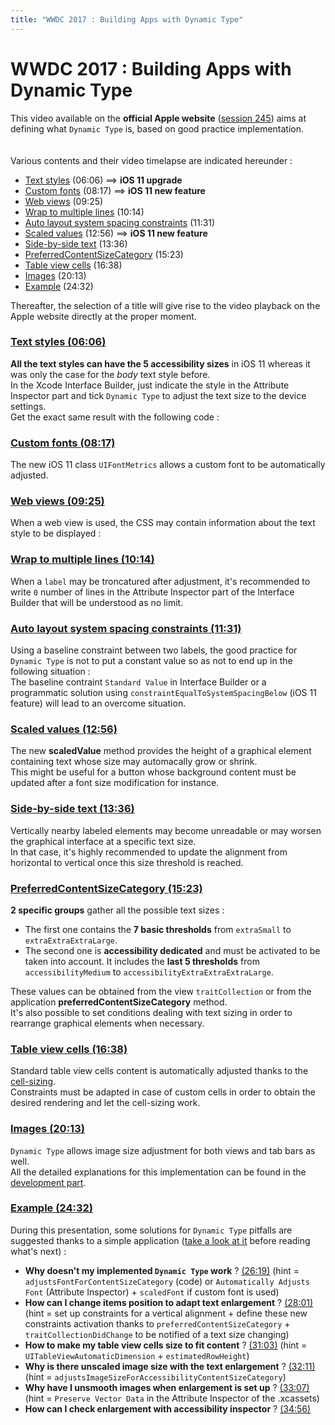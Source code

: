 ```yaml
---
title: "WWDC 2017 : Building Apps with Dynamic Type"
---
```


# WWDC 2017 : Building Apps with Dynamic Type

This video available on the **official Apple website** ([session 245](https://developer.apple.com/videos/play/wwdc2017/245/)) aims at defining what `Dynamic Type` is, based on good practice implementation.
<br><img style="max-width: 200px; height: auto;" alt="" src="../../../../images/iOSdev/wwdc17-logo.png" />
<img style="max-width: 700px; height: auto;" alt="" src="../../../../images/iOSdev/wwdc17-245.png" />
<br><br>Various contents and their video timelapse are indicated hereunder :
- [Text styles](#TextStyles) (06:06) ⟹ **iOS 11 upgrade**
- [Custom fonts](#CustomFonts) (08:17) ⟹ **iOS 11 new feature**
- [Web views](#WebViews) (09:25)
- [Wrap to multiple lines](#WrapToMultipleLines) (10:14)
- [Auto layout system spacing constraints](#AutoLayoutSystemSpacingConstraints) (11:31)
- [Scaled values](#ScaledValue) (12:56) ⟹ **iOS 11 new feature**
- [Side-by-side text](#SideBySideText) (13:36)
- [PreferredContentSizeCategory](#PreferredContentSizeCategory) (15:23)
- [Table view cells](#TableViewCells) (16:38)
- [Images](#Images) (20:13)
- [Example](#Demo) (24:32)

Thereafter, the selection of a title will give rise to the video playback on the Apple website directly at the proper moment.

<a name="TextStyles"></a>
### [Text styles (06:06)](https://developer.apple.com/videos/play/wwdc2017/245/?time=366)
**All the text styles can have the 5 accessibility sizes** in iOS 11 whereas it was only the case for the *body* text style before.
<br>In the Xcode Interface Builder, just indicate the style in the Attribute Inspector part and tick `Dynamic Type` to adjust the text size to the device settings.
<br><img style="max-width: 1000px; height: auto;" alt="" src="../../../../images/iOSdev/wwdc17-245-TextStyle_1.png" />
<br>Get the exact same result with the following code :
<br><img style="max-width: 500px; height: auto;" alt="" src="../../../../images/iOSdev/wwdc17-245-TextStyle_2.png" />

<a name="CustomFonts"></a>
### [Custom fonts (08:17)](https://developer.apple.com/videos/play/wwdc2017/245/?time=497)
The new iOS 11 class `UIFontMetrics` allows a custom font to be automatically adjusted.
<br><img style="max-width: 750px; height: auto;" alt="" src="../../../../images/iOSdev/wwdc17-245-CustomFonts.png" />

<a name="WebViews"></a>
### [Web views (09:25)](https://developer.apple.com/videos/play/wwdc2017/245/?time=565)
When a web view is used, the CSS may contain information about the text style to be displayed :
<br><img style="max-width: 600px; height: auto;" alt="" src="../../../../images/iOSdev/wwdc17-245-WebViews.png" />

<a name="WrapToMultipleLines"></a>
### [Wrap to multiple lines (10:14)](https://developer.apple.com/videos/play/wwdc2017/245/?time=614)
When a `label` may be troncatured after adjustment, it's recommended to write `0` number of lines in the Attribute Inspector part of the Interface Builder that will be understood as no limit.
<br><img style="max-width: 1000px; height: auto;" alt="" src="../../../../images/iOSdev/wwdc17-245-WrapToMultipleLines.png" />

<a name="AutoLayoutSystemSpacingConstraints"></a>
### [Auto layout system spacing constraints (11:31)](https://developer.apple.com/videos/play/wwdc2017/245/?time=691)
Using a baseline constraint between two labels, the good practice for `Dynamic Type` is not to put a constant value so as not to end up in the following situation :
<br><img style="max-width: 450px; height: auto;" alt="" src="../../../../images/iOSdev/wwdc17-245-AutoLayoutsystemSpacingConstraints_1.png" />
<br>The baseline contraint `Standard Value` in Interface Builder or a programmatic solution using  `constraintEqualToSystemSpacingBelow` (iOS 11 feature) will lead to an overcome situation.
<br><img style="max-width: 650px; height: auto;" alt="" src="../../../../images/iOSdev/wwdc17-245-AutoLayoutsystemSpacingConstraints_2.png" />

<a name="ScaledValue"></a>
### [Scaled values (12:56)](https://developer.apple.com/videos/play/wwdc2017/245/?time=776)
The new **scaledValue** method provides the height of a graphical element containing text whose size may automacally grow or shrink.
<br><img style="max-width: 700px; height: auto;" alt="" src="../../../../images/iOSdev/wwdc17-245-ScaledValue.png" />
<br>This might be useful for a button whose background content must be updated after a font size modification for instance.

<a name="SideBySideText"></a>
### [Side-by-side text (13:36)](https://developer.apple.com/videos/play/wwdc2017/245/?time=816)
Vertically nearby labeled elements may become unreadable or may worsen the graphical interface at a specific text size.
<br>In that case, it's highly recommended to update the alignment from horizontal to vertical once this size threshold is reached.
<br><img style="max-width: 700px; height: auto;" alt="" src="../../../../images/iOSdev/wwdc17-245-SideBySideText.png" />

<a name="PreferredContentSizeCategory"></a>
### [PreferredContentSizeCategory (15:23)](https://developer.apple.com/videos/play/wwdc2017/245/?time=923)
**2 specific groups** gather all the possible text sizes :
- The first one contains the **7 basic thresholds** from `extraSmall` to `extraExtraExtraLarge`.
- The second one is **accessibility dedicated** and must be activated to be taken into account. It includes the **last 5 thresholds** from `accessibilityMedium` to `accessibilityExtraExtraExtraLarge`.

These values can be obtained from the view `traitCollection` or from the application **preferredContentSizeCategory** method.
<br><img style="max-width: 900px; height: auto;" alt="" src="../../../../images/iOSdev/wwdc17-245-PreferredContentSizeCategory_1.png" />
<br>It's also possible to set conditions dealing with text sizing in order to rearrange graphical elements when necessary.
<br><img style="max-width: 650px; height: auto;" alt="" src="../../../../images/iOSdev/wwdc17-245-PreferredContentSizeCategory_2.png" />

<a name="TableViewCells"></a>
### [Table view cells (16:38)](https://developer.apple.com/videos/play/wwdc2017/245/?time=998)
Standard table view cells content is automatically adjusted thanks to the [cell-sizing](https://developer.apple.com/videos/play/wwdc2017/245/?time=1058).
<br><img style="max-width: 600px; height: auto;" alt="" src="../../../../images/iOSdev/wwdc17-245-TableViews_1.png" />
<br>Constraints must be adapted in case of custom cells in order to obtain the desired rendering and let the cell-sizing work.
<br><img style="max-width: 750px; height: auto;" alt="" src="../../../../images/iOSdev/wwdc17-245-TableViews_2.png" />

<a name="Images"></a>
### [Images (20:13)](https://developer.apple.com/videos/play/wwdc2017/245/?time=1213)
`Dynamic Type` allows image size adjustment for both views and tab bars as well.
<br>All the detailed explanations for this implementation can be found in the [development part](./dev-ios.html#graphical-elements-size).

<a name="Demo"></a>
### [Example (24:32)](https://developer.apple.com/videos/play/wwdc2017/245/?time=1472)
During this presentation, some solutions for `Dynamic Type` pitfalls are suggested thanks to a simple application ([take a look at it](https://developer.apple.com/videos/play/wwdc2017/245/?time=1506) before reading what's next) :
- **Why doesn't my implemented `Dynamic Type` work** ?
[(26:19)](https://developer.apple.com/videos/play/wwdc2017/245/?time=1579) (hint = `adjustsFontForContentSizeCategory` (code) or `Automatically Adjusts Font` (Attribute Inspector) + `scaledFont` if custom font is used)
- **How can I change items position to adapt text enlargement** ?
[(28:01)](https://developer.apple.com/videos/play/wwdc2017/245/?time=1681) (hint = set up constraints for a vertical alignment + define these new constraints activation thanks to `preferredContentSizeCategory` + `traitCollectionDidChange` to be notified of a text size changing)
- **How to make my table view cells size to fit content** ?
[(31:03)](https://developer.apple.com/videos/play/wwdc2017/245/?time=1863) (hint = `UITableViewAutomaticDimension` + `estimatedRowHeight`)
- **Why is there unscaled image size with the text enlargement** ?
[(32:11)](https://developer.apple.com/videos/play/wwdc2017/245/?time=1931) (hint = `adjustsImageSizeForAccessibilityContentSizeCategory`)
- **Why have I unsmooth images when enlargement is set up** ?
[(33:07)](https://developer.apple.com/videos/play/wwdc2017/245/?time=1987) (hint = `Preserve Vector Data` in the Attribute Inspector of the .xcassets)
- **How can I check enlargement with accessibility inspector** ?
[(34:56)](https://developer.apple.com/videos/play/wwdc2017/245/?time=2096)
